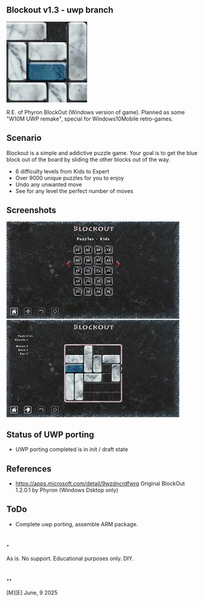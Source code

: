 ## Blockout v1.3 - uwp branch
![Logo](Images/logo.png)

R.E. of Phyron BlockOut  (Windows version of game). Planned as some "W10M UWP remake", special for Windows10Mobile retro-games.


## Scenario
Blockout is a simple and addictive puzzle game. Your goal is to get the blue block out of the board by sliding the other blocks out of the way.

- 6 difficulty levels from Kids to Expert
- Over 9000 unique puzzles for you to enjoy
- Undo any unwanted move
- See for any level the perfect number of moves


## Screenshots
![](Images/sshot01.png)
![](Images/sshot02.png)



## Status of UWP porting
-  UWP porting completed is in init / draft state


## References
- https://apps.microsoft.com/detail/9wzdncrdfwrq Original BlockOut 1.2.0.1 by Phyron (Windows Dsktop only) 


## ToDo
- Complete uwp porting, assemble ARM package.


## .
As is. No support. Educational purposes only. DIY.

## ..
[M][E] June, 9 2025